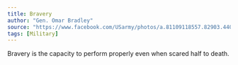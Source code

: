 ```yaml
---
title: Bravery
author: "Gen. Omar Bradley"
source: "https://www.facebook.com/USarmy/photos/a.81109118557.82903.44053938557/10152872707623558/"
tags: [Military]
---
```


Bravery is the capacity to perform properly even when scared half to death.
